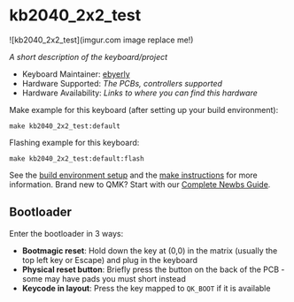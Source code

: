 # kb2040_2x2_test

![kb2040_2x2_test](imgur.com image replace me!)

*A short description of the keyboard/project*

* Keyboard Maintainer: [ebyerly](https://github.com/ebyerly)
* Hardware Supported: *The PCBs, controllers supported*
* Hardware Availability: *Links to where you can find this hardware*

Make example for this keyboard (after setting up your build environment):

    make kb2040_2x2_test:default

Flashing example for this keyboard:

    make kb2040_2x2_test:default:flash

See the [build environment setup](https://docs.qmk.fm/#/getting_started_build_tools) and the [make instructions](https://docs.qmk.fm/#/getting_started_make_guide) for more information. Brand new to QMK? Start with our [Complete Newbs Guide](https://docs.qmk.fm/#/newbs).

## Bootloader

Enter the bootloader in 3 ways:

* **Bootmagic reset**: Hold down the key at (0,0) in the matrix (usually the top left key or Escape) and plug in the keyboard
* **Physical reset button**: Briefly press the button on the back of the PCB - some may have pads you must short instead
* **Keycode in layout**: Press the key mapped to `QK_BOOT` if it is available
